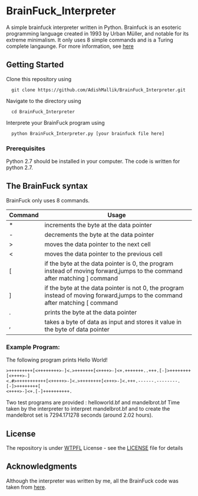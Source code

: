 # BrainFuck_Interpreter
A simple brainfuck interpreter written in Python. Brainfuck is an esoteric programming language created in 1993 by Urban Müller, and notable for its extreme minimalism. It only uses 8 simple commands and is a Turing complete langaunge. For more information, see [here](https://en.wikipedia.org/wiki/Brainfuck)

## Getting Started

Clone this repository using 
```
  git clone https://github.com/AdishMallik/BrainFuck_Interpreter.git
```

Navigate to the directory using
```
  cd BrainFuck_Interpreter
```

Interprete your BrainFuck program using
```
  python BrainFuck_Interpreter.py [your brainfuck file here]
```

### Prerequisites
Python 2.7 should be installed in your computer. The code is written for python 2.7.

## The BrainFuck syntax
BrainFuck only uses 8 commands.

|  Command   |  Usage                                    |
|------------|-------------------------------------------|
|     *      |increments the byte at the data pointer    |
|     -      |decrements the byte at the data pointer    |
|     >      |moves the data pointer to the next cell    |
|     <      |moves the data pointer to the previous cell|
|     \[     |if the byte at the data pointer is 0, the program instead of moving forward,jumps to the command after matching \] command|
|     \]     |if the byte at the data pointer is not 0, the program instead of moving forward,jumps to the command after matching \[ command|
|      .     |prints the byte at the data pointer|
|      ,     |takes a byte of data as input and stores it value in the byte of data pointer|

### Example Program:
The following program prints Hello World!
```BrainFuck
>+++++++++[<++++++++>-]<.>+++++++[<++++>-]<+.+++++++..+++.[-]>++++++++[<++++>-]
<.#>+++++++++++[<+++++>-]<.>++++++++[<+++>-]<.+++.------.--------.[-]>++++++++[
<++++>-]<+.[-]++++++++++.
```

Two test programs are provided : helloworld.bf and mandelbrot.bf
Time taken by the interpreter to interpret mandelbrot.bf and to create the mandelbrot set is  7294.171278 seconds (around 2.02 hours).


## License
The repository is under [WTPFL](http://www.wtfpl.net/) License - see the [LICENSE](LICENSE) file for details

## Acknowledgments
Although the interpreter was written by me, all the BrainFuck code was taken from [here](http://esoteric.sange.fi/brainfuck/bf-source/prog/). 

